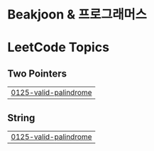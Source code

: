# Beakjoon & 프로그래머스

<!---LeetCode Topics Start-->
# LeetCode Topics
## Two Pointers
|  |
| ------- |
| [0125-valid-palindrome](https://github.com/X1n9fU/ProblemSolve/tree/master/0125-valid-palindrome) |
## String
|  |
| ------- |
| [0125-valid-palindrome](https://github.com/X1n9fU/ProblemSolve/tree/master/0125-valid-palindrome) |
<!---LeetCode Topics End-->